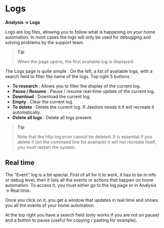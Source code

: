 # Logs
**Analysis → Logs**

Logs are log files, allowing you to follow what is happening on your home automation. In most cases the logs will only be used for debugging and solving problems by the support team.

> **Tip**
>
> When the page opens, the first available log is displayed.

The Logs page is quite simple :
On the left, a list of available logs, with a search field to filter the name of the logs.
Top right 5 buttons :

- **To research** : Allows you to filter the display of the current log.
- **Pause / Resume** : Pause / resume real-time update of the current log.
- **Download** : Download the current log.
- **Empty** : Clear the current log.
- **To delete** : Delete the current log. If Jeedom needs it it will recreate it automatically.
- **Delete all logs** : Delete all logs present.

> **Tip**
>
> Note that the http log.error cannot be deleted. It is essential if you delete it (on the command line for example) it will not recreate itself, you must restart the system.

## Real time

The &quot;Event&quot; log is a bit special. First of all for it to work, it has to be in info or debug level, then it lists all the events or actions that happen on home automation. To access it, you must either go to the log page or in Analysis → Real time.

Once you click on it, you get a window that updates in real time and shows you all the events of your home automation.

At the top right you have a search field (only works if you are not on pause) and a button to pause (useful for copying / pasting for example).
